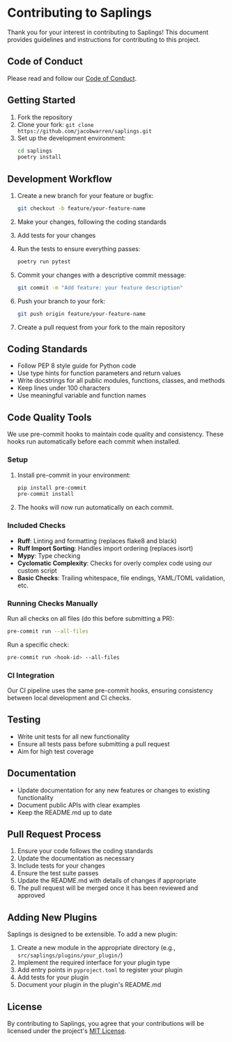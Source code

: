 # Contributing to Saplings

Thank you for your interest in contributing to Saplings! This document provides guidelines and instructions for contributing to this project.

## Code of Conduct

Please read and follow our [Code of Conduct](CODE_OF_CONDUCT.md).

## Getting Started

1. Fork the repository
2. Clone your fork: `git clone https://github.com/jacobwarren/saplings.git`
3. Set up the development environment:
   ```bash
   cd saplings
   poetry install
   ```

## Development Workflow

1. Create a new branch for your feature or bugfix:

   ```bash
   git checkout -b feature/your-feature-name
   ```

2. Make your changes, following the coding standards

3. Add tests for your changes

4. Run the tests to ensure everything passes:

   ```bash
   poetry run pytest
   ```

5. Commit your changes with a descriptive commit message:

   ```bash
   git commit -m "Add feature: your feature description"
   ```

6. Push your branch to your fork:

   ```bash
   git push origin feature/your-feature-name
   ```

7. Create a pull request from your fork to the main repository

## Coding Standards

- Follow PEP 8 style guide for Python code
- Use type hints for function parameters and return values
- Write docstrings for all public modules, functions, classes, and methods
- Keep lines under 100 characters
- Use meaningful variable and function names

## Code Quality Tools

We use pre-commit hooks to maintain code quality and consistency. These hooks run automatically before each commit when installed.

### Setup

1. Install pre-commit in your environment:

   ```bash
   pip install pre-commit
   pre-commit install
   ```

2. The hooks will now run automatically on each commit.

### Included Checks

- **Ruff**: Linting and formatting (replaces flake8 and black)
- **Ruff Import Sorting**: Handles import ordering (replaces isort)
- **Mypy**: Type checking
- **Cyclomatic Complexity**: Checks for overly complex code using our custom script
- **Basic Checks**: Trailing whitespace, file endings, YAML/TOML validation, etc.

### Running Checks Manually

Run all checks on all files (do this before submitting a PR):

```bash
pre-commit run --all-files
```

Run a specific check:

```bash
pre-commit run <hook-id> --all-files
```

### CI Integration

Our CI pipeline uses the same pre-commit hooks, ensuring consistency between local development and CI checks.

## Testing

- Write unit tests for all new functionality
- Ensure all tests pass before submitting a pull request
- Aim for high test coverage

## Documentation

- Update documentation for any new features or changes to existing functionality
- Document public APIs with clear examples
- Keep the README.md up to date

## Pull Request Process

1. Ensure your code follows the coding standards
2. Update the documentation as necessary
3. Include tests for your changes
4. Ensure the test suite passes
5. Update the README.md with details of changes if appropriate
6. The pull request will be merged once it has been reviewed and approved

## Adding New Plugins

Saplings is designed to be extensible. To add a new plugin:

1. Create a new module in the appropriate directory (e.g., `src/saplings/plugins/your_plugin/`)
2. Implement the required interface for your plugin type
3. Add entry points in `pyproject.toml` to register your plugin
4. Add tests for your plugin
5. Document your plugin in the plugin's README.md

## License

By contributing to Saplings, you agree that your contributions will be licensed under the project's [MIT License](LICENSE).
